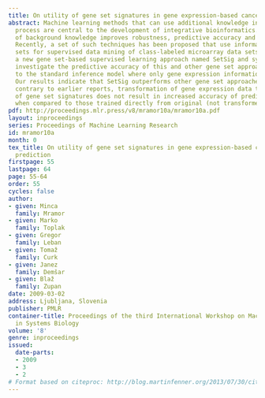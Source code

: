 ```yaml
---
title: On utility of gene set signatures in gene expression-based cancer class prediction
abstract: Machine learning methods that can use additional knowledge in their inference
  process are central to the development of integrative bioinformatics. Inclusion
  of background knowledge improves robustness, predictive accuracy and interpretability.
  Recently, a set of such techniques has been proposed that use information on gene
  sets for supervised data mining of class-labeled microarray data sets. We here present
  a new gene set-based supervised learning approach named SetSig and systematically
  investigate the predictive accuracy of this and other gene set approaches compared
  to the standard inference model where only gene expression information is used.
  Our results indicate that SetSig outperforms other gene set approaches, but
  contrary to earlier reports, transformation of gene expression data to the space
  of gene set signatures does not result in increased accuracy of predictive models
  when compared to those trained directly from original (not transformed) data.
pdf: http://proceedings.mlr.press/v8/mramor10a/mramor10a.pdf
layout: inproceedings
series: Proceedings of Machine Learning Research
id: mramor10a
month: 0
tex_title: On utility of gene set signatures in gene expression-based cancer class
  prediction
firstpage: 55
lastpage: 64
page: 55-64
order: 55
cycles: false
author:
- given: Minca
  family: Mramor
- given: Marko
  family: Toplak
- given: Gregor
  family: Leban
- given: Tomaž
  family: Curk
- given: Janez
  family: Demšar
- given: Blaž
  family: Zupan
date: 2009-03-02
address: Ljubljana, Slovenia
publisher: PMLR
container-title: Proceedings of the third International Workshop on Machine Learning
  in Systems Biology
volume: '8'
genre: inproceedings
issued:
  date-parts:
  - 2009
  - 3
  - 2
# Format based on citeproc: http://blog.martinfenner.org/2013/07/30/citeproc-yaml-for-bibliographies/
---
```

